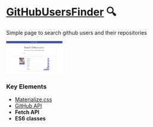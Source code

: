 # [GitHubUsersFinder](https://github-finder-live.netlify.app/) 🔍
Simple page to search github users and their repositories

<img src="./github-finder-screen.jpg" width=30%>

### Key Elements
- [Materialize.css](https://materializecss.com/)
- [GitHub API](https://developer.github.com/v3/)
- **Fetch API**
- **ES6 classes**
